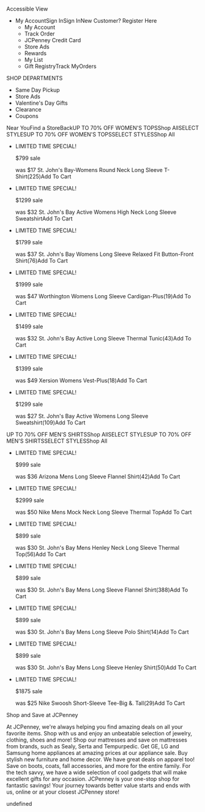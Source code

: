 Accessible View

*   My AccountSign InSign InNew Customer? Register Here
    *   My Account
    *   Track Order
    *   JCPenney Credit Card
    *   Store Ads
    *   Rewards
    *   My List
    *   Gift RegistryTrack MyOrders

SHOP DEPARTMENTS

*   Same Day Pickup
*   Store Ads
*   Valentine's Day Gifts
*   Clearance
*   Coupons

Near YouFind a StoreBackUP TO 70% OFF WOMEN'S TOPSShop AllSELECT STYLESUP TO 70% OFF WOMEN'S TOPSSELECT STYLESShop All

*   LIMITED TIME SPECIAL!
    
    $799 sale
    
    was $17 St. John's Bay-Womens Round Neck Long Sleeve T-Shirt(225)Add To Cart
*   LIMITED TIME SPECIAL!
    
    $1299 sale
    
    was $32 St. John's Bay Active Womens High Neck Long Sleeve SweatshirtAdd To Cart
*   LIMITED TIME SPECIAL!
    
    $1799 sale
    
    was $37 St. John's Bay Womens Long Sleeve Relaxed Fit Button-Front Shirt(76)Add To Cart
*   LIMITED TIME SPECIAL!
    
    $1999 sale
    
    was $47 Worthington Womens Long Sleeve Cardigan-Plus(19)Add To Cart
*   LIMITED TIME SPECIAL!
    
    $1499 sale
    
    was $32 St. John's Bay Active Long Sleeve Thermal Tunic(43)Add To Cart
*   LIMITED TIME SPECIAL!
    
    $1399 sale
    
    was $49 Xersion Womens Vest-Plus(18)Add To Cart
*   LIMITED TIME SPECIAL!
    
    $1299 sale
    
    was $27 St. John's Bay Active Womens Long Sleeve Sweatshirt(109)Add To Cart

UP TO 70% OFF MEN'S SHIRTSShop AllSELECT STYLESUP TO 70% OFF MEN'S SHIRTSSELECT STYLESShop All

*   LIMITED TIME SPECIAL!
    
    $999 sale
    
    was $36 Arizona Mens Long Sleeve Flannel Shirt(42)Add To Cart
*   LIMITED TIME SPECIAL!
    
    $2999 sale
    
    was $50 Nike Mens Mock Neck Long Sleeve Thermal TopAdd To Cart
*   LIMITED TIME SPECIAL!
    
    $899 sale
    
    was $30 St. John's Bay Mens Henley Neck Long Sleeve Thermal Top(56)Add To Cart
*   LIMITED TIME SPECIAL!
    
    $899 sale
    
    was $30 St. John's Bay Mens Long Sleeve Flannel Shirt(388)Add To Cart
*   LIMITED TIME SPECIAL!
    
    $899 sale
    
    was $30 St. John's Bay Mens Long Sleeve Polo Shirt(14)Add To Cart
*   LIMITED TIME SPECIAL!
    
    $899 sale
    
    was $30 St. John's Bay Mens Long Sleeve Henley Shirt(50)Add To Cart
*   LIMITED TIME SPECIAL!
    
    $1875 sale
    
    was $25 Nike Swoosh Short-Sleeve Tee-Big &. Tall(29)Add To Cart

Shop and Save at JCPenney

At JCPenney, we're always helping you find amazing deals on all your favorite items. Shop with us and enjoy an unbeatable selection of jewelry, clothing, shoes and more! Shop our mattresses and save on mattresses from brands, such as Sealy, Serta and Tempurpedic. Get GE, LG and Samsung home appliances at amazing prices at our appliance sale. Buy stylish new furniture and home decor. We have great deals on apparel too! Save on boots, coats, fall accessories, and more for the entire family. For the tech savvy, we have a wide selection of cool gadgets that will make excellent gifts for any occasion. JCPenney is your one-stop shop for fantastic savings! Your journey towards better value starts and ends with us, online or at your closest JCPenney store!

undefined